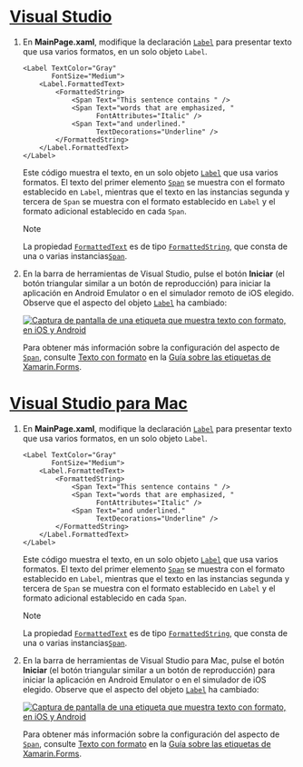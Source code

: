 # <a name="visual-studiotabvswin"></a>[Visual Studio](#tab/vswin)

1. En **MainPage.xaml**, modifique la declaración [`Label`](xref:Xamarin.Forms.Label) para presentar texto que usa varios formatos, en un solo objeto `Label`.

    ```xaml
    <Label TextColor="Gray"
           FontSize="Medium">
        <Label.FormattedText>
            <FormattedString>
                <Span Text="This sentence contains " />
                <Span Text="words that are emphasized, "
                      FontAttributes="Italic" />
                <Span Text="and underlined."
                      TextDecorations="Underline" />
            </FormattedString>
        </Label.FormattedText>
    </Label>
    ```

    Este código muestra el texto, en un solo objeto [`Label`](xref:Xamarin.Forms.Label) que usa varios formatos. El texto del primer elemento [`Span`](xref:Xamarin.Forms.Span) se muestra con el formato establecido en `Label`, mientras que el texto en las instancias segunda y tercera de `Span` se muestra con el formato establecido en `Label` y el formato adicional establecido en cada `Span`.

    > [!NOTE]
    > La propiedad [`FormattedText`](xref:Xamarin.Forms.Label.FormattedText) es de tipo [`FormattedString`](xref:Xamarin.Forms.FormattedString), que consta de una o varias instancias[`Span`](xref:Xamarin.Forms.Span).

1. En la barra de herramientas de Visual Studio, pulse el botón **Iniciar** (el botón triangular similar a un botón de reproducción) para iniciar la aplicación en Android Emulator o en el simulador remoto de iOS elegido. Observe que el aspecto del objeto [`Label`](xref:Xamarin.Forms.Label) ha cambiado:

    [![Captura de pantalla de una etiqueta que muestra texto con formato, en iOS y Android](../images/label-formatted-text.png "Etiqueta con texto con formato")](../images/label-formatted-text-large.png#lightbox "Etiqueta con texto con formato")

    Para obtener más información sobre la configuración del aspecto de [`Span`](xref:Xamarin.Forms.Span), consulte [Texto con formato](~/xamarin-forms/user-interface/text/label.md#formatted-text) en la [Guía sobre las etiquetas de Xamarin.Forms](~/xamarin-forms/user-interface/text/label.md).

# <a name="visual-studio-for-mactabvsmac"></a>[Visual Studio para Mac](#tab/vsmac)

1. En **MainPage.xaml**, modifique la declaración [`Label`](xref:Xamarin.Forms.Label) para presentar texto que usa varios formatos, en un solo objeto `Label`.

    ```xaml
    <Label TextColor="Gray"
           FontSize="Medium">
        <Label.FormattedText>
            <FormattedString>
                <Span Text="This sentence contains " />
                <Span Text="words that are emphasized, "
                      FontAttributes="Italic" />
                <Span Text="and underlined."
                      TextDecorations="Underline" />
            </FormattedString>
        </Label.FormattedText>
    </Label>
    ```

    Este código muestra el texto, en un solo objeto [`Label`](xref:Xamarin.Forms.Label) que usa varios formatos. El texto del primer elemento [`Span`](xref:Xamarin.Forms.Span) se muestra con el formato establecido en `Label`, mientras que el texto en las instancias segunda y tercera de `Span` se muestra con el formato establecido en `Label` y el formato adicional establecido en cada `Span`.

    > [!NOTE]
    > La propiedad [`FormattedText`](xref:Xamarin.Forms.Label.FormattedText) es de tipo [`FormattedString`](xref:Xamarin.Forms.FormattedString), que consta de una o varias instancias[`Span`](xref:Xamarin.Forms.Span).

1. En la barra de herramientas de Visual Studio para Mac, pulse el botón **Iniciar** (el botón triangular similar a un botón de reproducción) para iniciar la aplicación en Android Emulator o en el simulador de iOS elegido. Observe que el aspecto del objeto [`Label`](xref:Xamarin.Forms.Label) ha cambiado:

    [![Captura de pantalla de una etiqueta que muestra texto con formato, en iOS y Android](../images/label-formatted-text.png "Etiqueta con texto con formato")](../images/label-formatted-text-large.png#lightbox "Etiqueta con texto con formato")

    Para obtener más información sobre la configuración del aspecto de [`Span`](xref:Xamarin.Forms.Span), consulte [Texto con formato](~/xamarin-forms/user-interface/text/label.md#formatted-text) en la [Guía sobre las etiquetas de Xamarin.Forms](~/xamarin-forms/user-interface/text/label.md).
